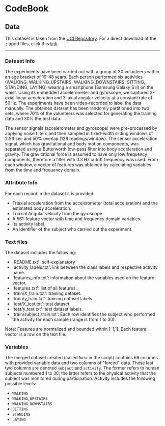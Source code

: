 # CodeBook

## Data
This dataset is taken from the [UCI Repository](http://archive.ics.uci.edu/ml/datasets/Human+Activity+Recognition+Using+Smartphones).  For a direct download of the zipped files, click this [link](https://d396qusza40orc.cloudfront.net/getdata%2Fprojectfiles%2FUCI%20HAR%20Dataset.zip).

- - -

### Dataset Info
The experiments have been carried out with a group of 30 volunteers within an age bracket of 19-48 years. Each person performed six activities (WALKING, WALKING_UPSTAIRS, WALKING_DOWNSTAIRS, SITTING, STANDING, LAYING) wearing a smartphone (Samsung Galaxy S II) on the waist. Using its embedded accelerometer and gyroscope, we captured 3-axial linear acceleration and 3-axial angular velocity at a constant rate of 50Hz. The experiments have been video-recorded to label the data manually. The obtained dataset has been randomly partitioned into two sets, where 70% of the volunteers was selected for generating the training data and 30% the test data.

The sensor signals (accelerometer and gyroscope) were pre-processed by applying noise filters and then sampled in fixed-width sliding windows of 2.56 sec and 50% overlap (128 readings/window). The sensor acceleration signal, which has gravitational and body motion components, was separated using a Butterworth low-pass filter into body acceleration and gravity. The gravitational force is assumed to have only low frequency components, therefore a filter with 0.3 Hz cutoff frequency was used. From each window, a vector of features was obtained by calculating variables from the time and frequency domain.

### Attribute Info
For each record in the dataset it is provided:
* Triaxial acceleration from the accelerometer (total acceleration) and the estimated body acceleration.
* Triaxial Angular velocity from the gyroscope.
* A 561-feature vector with time and frequency domain variables.
* Its activity label.
* An identifier of the subject who carried out the experiment.

### Text files
The dataset includes the following:

* 'README.txt': self-explanatory
* 'activity_labels.txt': link between the class labels and respective activity name.
* 'features_info.txt': information about the variables used on the feature vector.
* 'features.txt': list of all features.
* 'train/X_train.txt': training dataset.
* 'train/y_train.txt': training dataset labels.
* 'test/X_test.txt': test dataset.
* 'test/y_test.txt': test dataset labels.
* 'train/subject_train.txt': Each row identifies the subject who performed the activity for each sample (range is from 1 to 30).

Note: Features are normalized and bounded within [-1,1]. Each feature vector is a row on the text file.

### Variables
The merged dataset created (called `Data` in the script) contains 66 columns with provided variable data and two columns of "forced" data.  These last two columns are denoted `subject` and `activity`.  The former refers to human subjects numbered 1 to 30; the latter refers to the physical activity that the subject was monitored during participation.  Activity includes the following possible levels:

* `WALKING`
* `WALKING_UPSTAIRS`
* `WALKING_DOWNSTAIRS`
* `SITTING`
* `STANDING`
* `LAYING`
